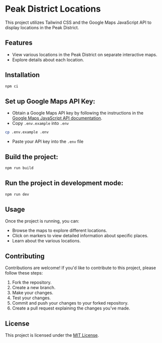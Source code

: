 # Peak District Locations

This project utilizes Tailwind CSS and the Google Maps JavaScript API to display locations in the Peak District.

## Features

- View various locations in the Peak District on separate interactive maps.
- Explore details about each location.

## Installation

```bash
npm ci
```

## Set up Google Maps API Key:

- Obtain a Google Maps API key by following the instructions in the [Google Maps JavaScript API documentation](https://developers.google.com/maps/documentation/javascript/get-api-key).
- Copy `.env.example` into `.env`

```bash
cp .env.example .env
```

- Paste your API key into the `.env` file

## Build the project:

```bash
npm run build
```

## Run the project in development mode:

```bash
npm run dev
```

## Usage

Once the project is running, you can:

- Browse the maps to explore different locations.
- Click on markers to view detailed information about specific places.
- Learn about the various locations.

## Contributing

Contributions are welcome! If you'd like to contribute to this project, please follow these steps:

1. Fork the repository.
2. Create a new branch.
3. Make your changes.
4. Test your changes.
5. Commit and push your changes to your forked repository.
6. Create a pull request explaining the changes you've made.

## License

This project is licensed under the [MIT License](LICENSE).
